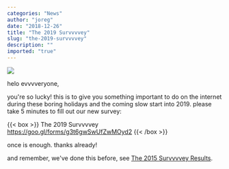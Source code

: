 ```yaml
---
categories: "News"
author: "joreg"
date: "2018-12-26"
title: "The 2019 Survvvvey"
slug: "the-2019-survvvvey"
description: ""
imported: "true"
---
```



![](vvvv_3_0.png) 

helo evvvveryone,

you're so lucky! this is to give you something important to do on the internet during these boring holidays and the coming slow start into 2019. please take 5 minutes to fill out our new survey:

 
{{< box >}}
The 2019 Survvvvey
https://goo.gl/forms/g3t6gwSwUfZwMOyd2{{< /box >}}

once is enough. thanks already!

and remember, we've done this before, see [The 2015 Survvvvey Results](/blog/2015/the-2015-survvvvey-results).

